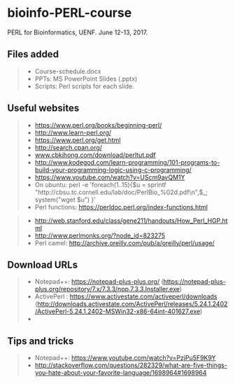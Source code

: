 # bioinfo-PERL-course
PERL for Bioinformatics, UENF.
June 12-13, 2017. 


## Files added

>- Course-schedule.docx
>- PPTs: MS PowerPoint Slides (.pptx)
>- Scripts: Perl scripts for each slide.








## Useful websites

>- https://www.perl.org/books/beginning-perl/
>- http://www.learn-perl.org/
>- https://www.perl.org/get.html
>- http://search.cpan.org/
>- www.cbkihong.com/download/perltut.pdf
>- http://www.kodegod.com/learn-programming/101-programs-to-build-your-programming-logic-using-c-programming/
>- https://www.youtube.com/watch?v=UScm9avQM1Y
>- On ubuntu: perl -e 'foreach(1..15){$u = sprintf "http://cbsu.tc.cornell.edu/lab/doc/PerlBio_%02d.pdf\n",$_; system("wget $u") }'
>- Perl functions: https://perldoc.perl.org/index-functions.html


>- http://web.stanford.edu/class/gene211/handouts/How_Perl_HGP.html
>- http://www.perlmonks.org/?node_id=823275
>- Perl camel: http://archive.oreilly.com/pub/a/oreilly/perl/usage/


## Download URLs
>- Notepad++: https://notepad-plus-plus.org/  (https://notepad-plus-plus.org/repository/7.x/7.3.3/npp.7.3.3.Installer.exe)
>- ActivePerl : https://www.activestate.com/activeperl/downloads  (http://downloads.activestate.com/ActivePerl/releases/5.24.1.2402/ActivePerl-5.24.1.2402-MSWin32-x86-64int-401627.exe)
>- 


## Tips and tricks
>- Notepad++: https://www.youtube.com/watch?v=PzjPu5F9K9Y
>- http://stackoverflow.com/questions/282329/what-are-five-things-you-hate-about-your-favorite-language/1698964#1698964